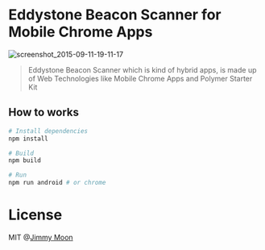 # Eddystone Beacon Scanner for Mobile Chrome Apps

![screenshot_2015-09-11-19-11-17](https://cloud.githubusercontent.com/assets/124117/9812824/15ec3b4a-58bb-11e5-8931-5781303f33ca.png)

> Eddystone Beacon Scanner which is kind of hybrid apps, is made up of Web Technologies like Mobile Chrome Apps and Polymer Starter Kit

## How to works

```sh
# Install dependencies
npm install

# Build
npm build

# Run
npm run android # or chrome
```

# License

MIT @[Jimmy Moon](http://ragingwind.me)
